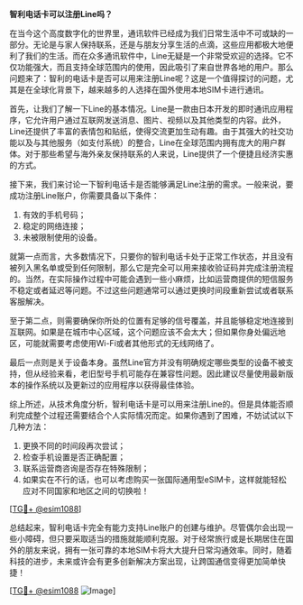 **智利电话卡可以注册Line吗？**

在当今这个高度数字化的世界里，通讯软件已经成为我们日常生活中不可或缺的一部分。无论是与家人保持联系，还是与朋友分享生活的点滴，这些应用都极大地便利了我们的生活。而在众多通讯软件中，Line无疑是一个非常受欢迎的选择。它不仅功能强大，而且支持全球范围内的使用，因此吸引了来自世界各地的用户。那么问题来了：智利的电话卡是否可以用来注册Line呢？这是一个值得探讨的问题，尤其是在全球化背景下，越来越多的人选择在国外使用本地SIM卡进行通讯。

首先，让我们了解一下Line的基本情况。Line是一款由日本开发的即时通讯应用程序，它允许用户通过互联网发送消息、图片、视频以及其他类型的内容。此外，Line还提供了丰富的表情包和贴纸，使得交流更加生动有趣。由于其强大的社交功能以及与其他服务（如支付系统）的整合，Line在全球范围内拥有庞大的用户群体。对于那些希望与海外亲友保持联系的人来说，Line提供了一个便捷且经济实惠的方式。

接下来，我们来讨论一下智利电话卡是否能够满足Line注册的需求。一般来说，要成功注册Line账户，你需要具备以下条件：
1. 有效的手机号码；
2. 稳定的网络连接；
3. 未被限制使用的设备。

就第一点而言，大多数情况下，只要你的智利电话卡处于正常工作状态，并且没有被列入黑名单或受到任何限制，那么它是完全可以用来接收验证码并完成注册流程的。当然，在实际操作过程中可能会遇到一些小麻烦，比如运营商提供的短信服务不稳定或者延迟等问题。不过这些问题通常可以通过更换时间段重新尝试或者联系客服解决。

至于第二点，则需要确保你所处的位置有足够的信号覆盖，并且能够稳定地连接到互联网。如果是在城市中心区域，这个问题应该不会太大；但如果你身处偏远地区，可能就需要考虑使用Wi-Fi或者其他形式的无线网络了。

最后一点则是关于设备本身。虽然Line官方并没有明确规定哪些类型的设备不被支持，但从经验来看，老旧型号手机可能存在兼容性问题。因此建议尽量使用最新版本的操作系统以及更新过的应用程序以获得最佳体验。

综上所述，从技术角度分析，智利电话卡是可以用来注册Line的。但是具体能否顺利完成整个过程还需要结合个人实际情况而定。如果你遇到了困难，不妨试试以下几种方法：
1. 更换不同的时间段再次尝试；
2. 检查手机设置是否正确配置；
3. 联系运营商咨询是否存在特殊限制；
4. 如果实在不行的话，也可以考虑购买一张国际通用型eSIM卡，这样就能轻松应对不同国家和地区之间的切换啦！

[[TG💪+ @esim1088](https://t.me/s/esim1088)]

总结起来，智利电话卡完全有能力支持Line账户的创建与维护。尽管偶尔会出现一些小障碍，但只要采取适当的措施就能顺利克服。对于经常旅行或是长期居住在国外的朋友来说，拥有一张可靠的本地SIM卡将大大提升日常沟通效率。同时，随着科技的进步，未来或许会有更多创新解决方案出现，让跨国通信变得更加简单快捷！

[[TG💪+ @esim1088](https://t.me/s/esim1088) ![Image](https://i.postimg.cc/4NQfJmqS/Snipaste-2025-05-13-00-14-12.png)]